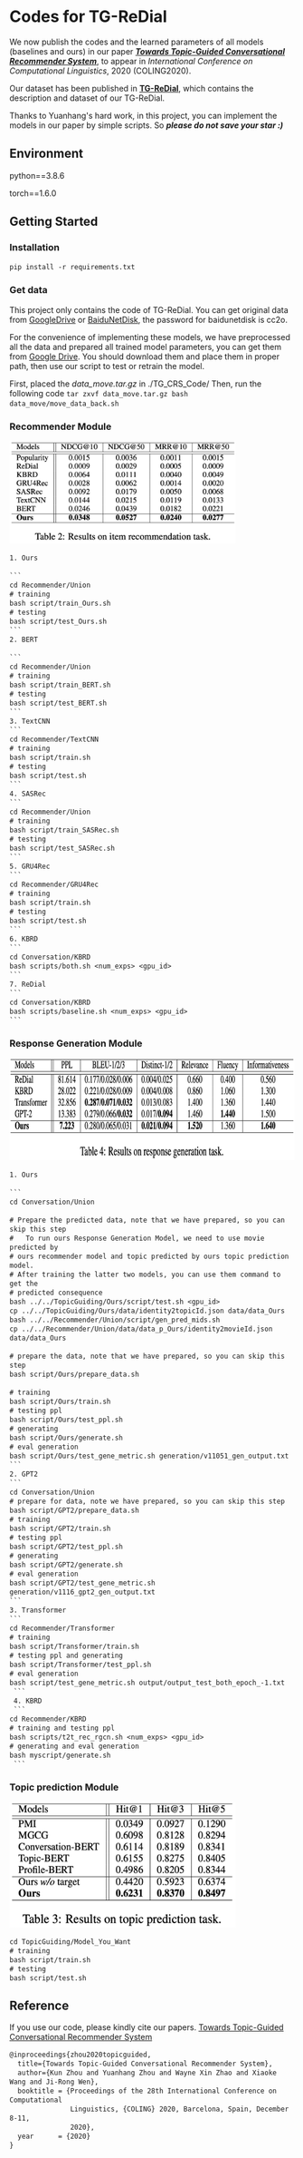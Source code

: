 # Codes for TG-ReDial
We now publish the codes and the learned parameters of all models (baselines and ours) in our paper [***Towards Topic-Guided Conversational Recommender System***](https://arxiv.org/abs/2010.04125), to appear in *International Conference on Computational Linguistics*, 2020 (COLING2020).

Our dataset has been published in [**TG-ReDial**](https://github.com/RUCAIBox/TG-ReDial), which contains the description and dataset of our TG-ReDial.

Thanks to Yuanhang's hard work, in this project, you can implement the models in our paper by simple scripts. So ***please do not save your star :)***


## Environment

python==3.8.6

torch==1.6.0



## Getting Started
### Installation

```
pip install -r requirements.txt
```

### Get data

   This project only contains the code of TG-ReDial. You can get original data from [GoogleDrive](https://drive.google.com/drive/folders/1jLkNtUgzqBITQJsbOjSq20S2zzpY5Foj?usp=sharing) or [BaiduNetDisk](https://pan.baidu.com/s/1fthFPz8Qjt54m4NR2G9AIA), the password for baidunetdisk is cc2o. 

   For the convenience of implementing these models, we have preprocessed all the data and prepared all trained model parameters, you can get them from [Google Drive](https://drive.google.com/drive/folders/14MBg4UfWwWL2nuTJtOmVL0QP9-zw_4hJ?usp=sharing). You should download them and place them in proper path, then use our script to test or retrain the model.
   
   First, placed the *data_move.tar.gz* in ./TG_CRS_Code/
   Then, run the following code
    ```
      tar zxvf data_move.tar.gz
      bash data_move/move_data_back.sh
    ```

### Recommender Module

<img src="./table1.png" width=400 height=180 />

    1. Ours
    
    ```
    cd Recommender/Union
    # training
    bash script/train_Ours.sh
    # testing
    bash script/test_Ours.sh
    ```
    2. BERT
    
    ```
    cd Recommender/Union
    # training
    bash script/train_BERT.sh
    # testing
    bash script/test_BERT.sh
    ```
    3. TextCNN
    ```
    cd Recommender/TextCNN
    # training
    bash script/train.sh
    # testing
    bash script/test.sh
    ```
    4. SASRec
    ```
    cd Recommender/Union
    # training
    bash script/train_SASRec.sh
    # testing
    bash script/test_SASRec.sh
    ```
    5. GRU4Rec
    ```
    cd Recommender/GRU4Rec
    # training
    bash script/train.sh
    # testing
    bash script/test.sh
    ```
    6. KBRD
    ```
    cd Conversation/KBRD 
    bash scripts/both.sh <num_exps> <gpu_id>
    ```
    7. ReDial
    ```
    cd Conversation/KBRD 
    bash scripts/baseline.sh <num_exps> <gpu_id>
    ```
### Response Generation Module

<img src="./table3.png" width=800 height=180 />

	1. Ours
   
    ```
    cd Conversation/Union
    
    # Prepare the predicted data, note that we have prepared, so you can skip this step
    #	To run ours Response Generation Model, we need to use movie predicted by 
    # ours recommender model and topic predicted by ours topic prediction model. 
    # After training the latter two models, you can use them command to get the 
    # predicted consequence
    bash ../../TopicGuiding/Ours/script/test.sh <gpu_id>
    cp ../../TopicGuiding/Ours/data/identity2topicId.json data/data_Ours
    bash ../../Recommender/Union/script/gen_pred_mids.sh
    cp ../../Recommender/Union/data/data_p_Ours/identity2movieId.json data/data_Ours
    
    # prepare the data, note that we have prepared, so you can skip this step
    bash script/Ours/prepare_data.sh
    
    # training
    bash script/Ours/train.sh
    # testing ppl
    bash script/Ours/test_ppl.sh
    # generating
    bash script/Ours/generate.sh
    # eval generation
    bash script/Ours/test_gene_metric.sh generation/v11051_gen_output.txt
    ```
    2. GPT2
    ```
    cd Conversation/Union
    # prepare for data, note we have prepared, so you can skip this step
    bash script/GPT2/prepare_data.sh
    # training
    bash script/GPT2/train.sh
    # testing ppl
    bash script/GPT2/test_ppl.sh
    # generating
    bash script/GPT2/generate.sh
    # eval generation
    bash script/GPT2/test_gene_metric.sh generation/v1116_gpt2_gen_output.txt
    ```
    3. Transformer
    ```
    cd Recommender/Transformer
    # training
    bash script/Transformer/train.sh
    # testing ppl and generating
    bash script/Transformer/test_ppl.sh
	# eval generation
	bash script/test_gene_metric.sh output/output_test_both_epoch_-1.txt
	 ```
	 4. KBRD
	 ```
    cd Recommender/KBRD
    # training and testing ppl
    bash scripts/t2t_rec_rgcn.sh <num_exps> <gpu_id>
    # generating and eval generation
    bash myscript/generate.sh 
	 ```
### Topic prediction Module

<img src="./table2.png" width=400 height=220 />

   ```
   cd TopicGuiding/Model_You_Want
   # training
   bash script/train.sh
   # testing
   bash script/test.sh
   ```



## Reference

If you use our code, please kindly cite our papers. [Towards Topic-Guided Conversational Recommender System](https://arxiv.org/abs/2010.04125)

```
@inproceedings{zhou2020topicguided,
  title={Towards Topic-Guided Conversational Recommender System}, 
  author={Kun Zhou and Yuanhang Zhou and Wayne Xin Zhao and Xiaoke Wang and Ji-Rong Wen},
  booktitle = {Proceedings of the 28th International Conference on Computational
               Linguistics, {COLING} 2020, Barcelona, Spain, December 8-11,
               2020},
  year      = {2020}
}
```
